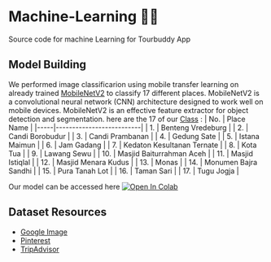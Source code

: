 # Machine-Learning 👨‍💻
Source code for machine Learning for Tourbuddy App

Model Building
--
We performed image classificarion using mobile transfer learning on already trained [MobileNetV2](https://www.tensorflow.org/api_docs/python/tf/keras/applications/mobilenet_v2) to classify 17 different places. MobileNetV2 is a convolutional neural network (CNN) architecture designed to work well on mobile devices. MobileNetV2 is an effective feature extractor for object detection and segmentation. here are the 17 of our [Class](https://github.com/Kamiladine/TourBuddy-Machine-Learning/tree/fe087159f3e837e7ab49fa9dcc6d7c2e68b90de3/Dataset) :
| No. | Place Name                  |
|-----|--------------------------|
| 1.  | Benteng Vredeburg        |
| 2.  | Candi Borobudur          |
| 3.  | Candi Prambanan          |
| 4.  | Gedung Sate              |
| 5.  | Istana Maimun            |
| 6.  | Jam Gadang               |
| 7.  | Kedaton Kesultanan Ternate |
| 8.  | Kota Tua                 |
| 9.  | Lawang Sewu              |
| 10. | Masjid Baiturrahman Aceh |
| 11. | Masjid Istiqlal          |
| 12. | Masjid Menara Kudus      |
| 13. | Monas                    |
| 14. | Monumen Bajra Sandhi     |
| 15. | Pura Tanah Lot           |
| 16. | Taman Sari               |
| 17. | Tugu Jogja               |

Our model can be accessed here <a target="_blank" href="https://colab.research.google.com/github/Kamiladine/TourBuddy-Machine-Learning/blob/035d55f48b8f5d3302c91aa0b70a67f0b43df7ac/TourBuddyModel.ipynb">
  <img src="https://colab.research.google.com/assets/colab-badge.svg" alt="Open In Colab"/>
</a>

Dataset Resources
--
- [Google Image](https://images.google.com/)
- [Pinterest](https://id.pinterest.com/)
- [TripAdvisor](https://www.tripadvisor.co.id/)


